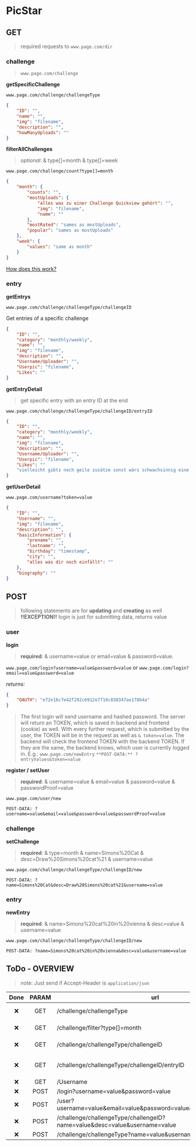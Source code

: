 # PicStar

## GET

> required requests to `www.page.com/dir`

### challenge

> `www.page.com/challenge`

**getSpecificChallenge**

`www.page.com/challenge/challengeType `

```json
{
	"ID": "",
	"name": "",
	"img": "filename",
	"description": "",
	"howManyUploads": ""
}
```

**filterAllChallenges**

> _optional_: & type[]=month & type[]=week

`www.page.com/challenge/count?type[]=month`

```json
{
	"month": {
		"counts": "",
		"mostUploads": {
			"alles was zu einer Challenge Quickview gehört": "",
			"img": "filename",
			"name": ""
		},
		"mostRated": "sames as mostUploads",
		"popular": "sames as mostUploads"
	},
	"week": {
		"values": "same as month"
	}
}
```

[How does this work?](http://stackoverflow.com/questions/1763508/passing-arrays-as-url-parameter)

### entry

**getEntrys**

`www.page.com/challenge/challengeType/challengeID`

Get entries of a specific challenge

```json
{
	"ID": "",
	"category": "monthly/weekly",
	"name": "",
	"img": "filename",
	"description": "",
	"Username/Uploader": "",
	"Userpic": "filename",
	"Likes": ""
}
```

**getEntryDetail**

> get specific entry with an entry ID at the end

`www.page.com/challenge/challengeType/challengeID/entryID` 

```json
{
	"ID": "",
	"category": "monthly/weekly",
	"name": "",
	"img": "filename",
	"description": "",
	"Username/Uploader": "",
	"Userpic": "filename",
	"Likes": ""
	"vielleicht gibts noch geile zusätze sonst wärs schwachsinnig eine eigene Funktion im Backend zu machen"
}
```

**getUserDetail**

`www.page.com/username?token=value`

```json
{
	"ID": "",
	"Username": "",
	"img": "filename",
	"description": "",
	"basicInformation": {
		"prename": "",
		"lastname": "",
		"birthday": "timestamp",
		"city": "",
		"alles was dir noch einfällt": ""
	},
	"biography": ""
}
```

## POST

> following statements are for **updating** and **creating** as well
**!!EXCEPTION!!** login is just for submitting data, returns value

### user

**login**

> **required**: & username=value or email=value & password=value.

`www.page.com/login?username=value&password=value`
or
`www.page.com/login?email=value&password=value`

_returns:_
```json
{
	"OAUTH": "e72e16c7e42f292c6912e7710c838347ae178b4a"
}
```
> The first login will send username and hashed password. The server will return an TOKEN, which is saved in backend and frontend (cookie) as well. With every further request, which is submitted by the user, the TOKEN will be in the request as well as `& token=value`. The backend will check the frontend TOKEN with the backend TOKEN. If they are the same, the backend knows, which user is currently logged in. E.g.: `www.page.com/newEntry` `**POST-DATA:** ?entryValues&token=value`

**register / setUser**

> **required**: & username=value & email=value & password=value & passwordProof=value 

`www.page.com/user/new`

`POST-DATA: ?username=value&email=value&password=value&passwordProof=value`

### challenge

**setChallenge**

> **required**: & type=month & name=Simons%20Cat & desc=Draw%20Simons%20cat%21 & username=value

`www.page.com/challenge/challengeType/challengeID/new`

`POST-DATA: ?name=Simons%20Cat&desc=Draw%20Simons%20cat%21&username=value`

### entry

**newEntry**

> **required**: & name=Simons%20cat%20in%20vienna & desc=value & username=value

`www.page.com/challenge/challengeType/challengeID/new`

`POST-DATA: ?name=Simons%20cat%20in%20vienna&desc=value&username=value`

## 

## ToDo - OVERVIEW

> note: Just send if Accept-Header is `application/json`

| Done | PARAM | url                                  | Description 
| :---:| :---: | ------------------------             | --- 
| :x:  | GET   | /challenge/challengeType             | get all challenges _challengeType = month, day, week,..._
| :x:  | GET   | /challenge/filter?type[]=month       | filters all challenges into Popular, Most Uploads, etc., see above
| :x:  | GET   | /challenge/challengeType/challengeID | get all entrys from e.g.: /challenge/monthly/244225
| :x:  | GET   | /challenge/challengeType/challengeID/entryID | get specific entry from challenge. E.g.: /challenge/monthly/244225/412423
| :x:  | GET   | /Username                            | returns all userinformation
| :x:  | POST  | /login?username=value&password=value | OTOKEN FTW ! :bowtie:
| :x:  | POST  | /user?username=value&email=value&password=value&passwordProof=value | add new user
| :x:  | POST  | /challenge/challengeType/challengeID?name=value&desc=value&username=value | add new entry
| :x:  | POST  | /challenge/challengeType?name=value&username=value | add new challenge
